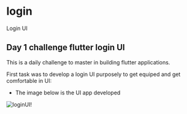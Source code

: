 # login

Login UI

## Day 1 challenge flutter login UI

This is a daily challenge to master in building flutter applications.

First task was to develop a login UI purposely to get equiped and get comfortable in UI:

- The image below is the UI app developed

![loginUI!](https://i.pinimg.com/564x/b8/da/21/b8da2134b789c39afbefcc99299a931d.jpg)
